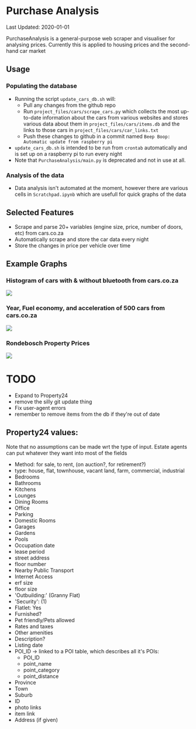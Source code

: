 # Purchase Analysis

Last Updated: 2020-01-01

PurchaseAnalysis is a general-purpose web scraper 
and visualiser for analysing prices. Currently this 
is applied to housing prices and the second-hand car market

## Usage

### Populating the database
* Running the script `update_cars_db.sh` will:
  * Pull any changes from the github repo
  * Run `project_files/cars/scrape_cars.py` which collects the 
  most up-to-date information about the cars from various websites
  and stores various data about them in `project_files/cars/items.db` 
  and the links to those cars in `project_files/cars/car_links.txt`
  * Push these changes to github in a commit named `Beep Boop: Automatic update from raspberry pi`
* `update_cars_db.sh` is intended to be run from `crontab` automatically
and is set up on a raspberry pi to run every night
* Note that `PurchaseAnalysis/main.py` is deprecated and not in use at all.

### Analysis of the data
* Data analysis isn't automated at the moment, however there are
various cells in `Scratchpad.ipynb` which are usefull for quick graphs of
the data

## Selected Features
* Scrape and parse 20+ variables (engine size, price, number of doors, etc)
from cars.co.za
* Automatically scrape and store the car data every night
* Store the changes in price per vehicle over time

## Example Graphs

### Histogram of cars with & without bluetooth from cars.co.za
![](readme_resources/bt_hist.png)

### Year, Fuel economy, and acceleration of 500 cars from cars.co.za
![](readme_resources/cars_co_za.png)

### Rondebosch Property Prices
![](readme_resources/rondebosch.png)


# TODO
* Expand to Property24
* remove the silly git update thing
* Fix user-agent errors
* remember to remove items from the db if they're out of date

## Property24 values:
Note that no assumptions can be made wrt the type of input. Estate agents can put whatever they want into most of the fields

* Method: for sale, to rent, (on auction?, for retirement?)
* type: house, flat, townhouse, vacant land, farm, commercial, industrial
* Bedrooms
* Bathrooms
* Kitchens
* Lounges
* Dining Rooms
* Office
* Parking
* Domestic Rooms
* Garages
* Gardens
* Pools
* Occupation date
* lease period
* street address
* floor number
* Nearby Public Transport
* Internet Access
* erf size
* floor size
* 'Outbuilding:' (Granny Flat)
* 'Security': (1)
* Flatlet: Yes
* Furnished?
* Pet friendly/Pets allowed
* Rates and taxes
* Other amenities
* Description?
* Listing date
* POI_ID -> linked to a POI table, which describes all it's POIs:
    * POI_ID
    * point_name
    * point_category
    * point_distance
* Province
* Town
* Suburb
* ID
* photo links
* item link
* Address (if given)
